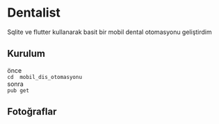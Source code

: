 # Dentalist
Sqlite ve flutter kullanarak basit bir mobil dental otomasyonu geliştirdim
## Kurulum
önce  
`cd  mobil_dis_otomasyonu`  
sonra  
` pub get `
## Fotoğraflar
